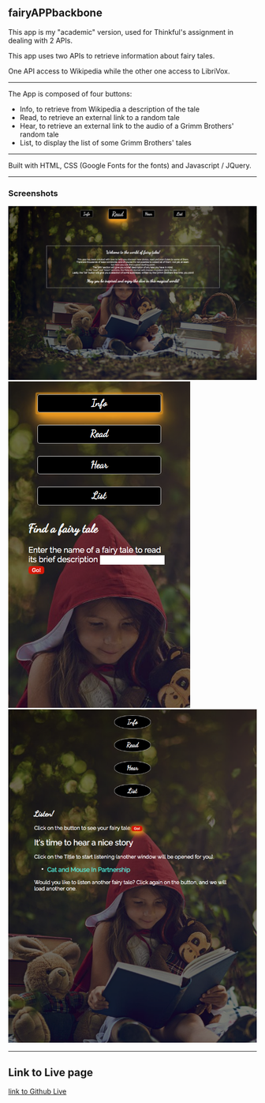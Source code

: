 
## fairyAPPbackbone

This app is my "academic" version, used for Thinkful's assignment in dealing with 2 APIs. 

This app uses two APIs to retrieve information about fairy tales. 

One API access to Wikipedia while the other one access to LibriVox.

***

The App is composed of four buttons: 
- Info, to retrieve from Wikipedia a description of the tale
- Read, to retrieve an external link to a random tale
- Hear, to retrieve an external link to the audio of a Grimm Brothers' random tale 
- List, to display the list of some Grimm Brothers' tales 

***

Built with HTML, CSS (Google Fonts for the fonts) and Javascript / JQuery.

***

### Screenshots 
![Landing page viewed in a computer](Opening.Computer.png)
![Info feature viewed in an iPhone](Info.iPhone.png)
![Hear feature viewed in an iPad](Listen.iPad.png)

***

## Link to Live page
[link to Github Live](https://fedecolap.github.io/fairyAPPbackbone/)

